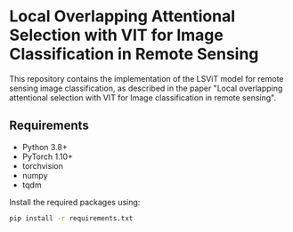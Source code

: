 # Local Overlapping Attentional Selection with VIT for Image Classification in Remote Sensing

This repository contains the implementation of the LSViT model for remote sensing image classification, as described in the paper "Local overlapping attentional selection with VIT for Image classification in remote sensing".

## Requirements

- Python 3.8+
- PyTorch 1.10+
- torchvision
- numpy
- tqdm

Install the required packages using:

```bash
pip install -r requirements.txt
